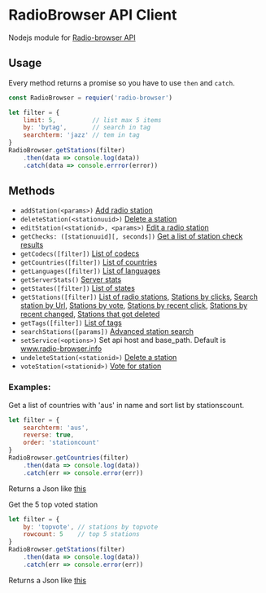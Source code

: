 # RadioBrowser API Client

Nodejs module for [Radio-browser API](http://www.radio-browser.info/webservice)

## Usage

Every method returns a promise so you have to use `then` and `catch`.

```js
const RadioBrowser = requier('radio-browser')

let filter = {
    limit: 5,          // list max 5 items
    by: 'bytag',       // search in tag
    searchterm: 'jazz' // tem in tag
}
RadioBrowser.getStations(filter)
    .then(data => console.log(data))
    .catch(data => console.errror(error))
```

## Methods

* `addStation(<params>)` [Add radio station](http://www.radio-browser.info/webservice#Add_radio_station)
* `deleteStation(<stationuuid>)` [Delete a station](http://www.radio-browser.info/webservice#Delete_a_station)
* `editStation(<stationid>, <params>)` [Edit a radio station](http://www.radio-browser.info/webservice#Edit_a_radio_station)
* `getChecks: ([stationuuid][, seconds])` [Get a list of station check results](http://www.radio-browser.info/webservice#Get_a_list_of_station_check_results)
* `getCodecs([filter])` [List of codecs](http://www.radio-browser.info/webservice#List_of_codecs)
* `getCountries([filter])` [List of countries](http://www.radio-browser.info/webservice#List_of_countries)
* `getLanguages([filter])` [List of languages](http://www.radio-browser.info/webservice#List_of_languages)
* `getServerStats()` [Server stats](http://www.radio-browser.info/webservice#Server_stats)
* `getStates([filter])` [List of states](http://www.radio-browser.info/webservice#List_of_states)
* `getStations([filter])` [List of radio stations](http://www.radio-browser.info/webservice#List_of_radio_stations), [Stations by clicks](http://www.radio-browser.info/webservice#Stations_by_clicks), [Search station by Url](http://www.radio-browser.info/webservice#Search_radio_stations_by_url),  [Stations by vote](http://www.radio-browser.info/webservice#Stations_by_votes), [Stations by recent click](http://www.radio-browser.info/webservice#Stations_by_recent_click), [Stations by recent changed](http://www.radio-browser.info/webservice#Stations_by_recently_changed), [Stations that got deleted](http://www.radio-browser.info/webservice#Stations_that_got_deleted)
* `getTags([filter])` [List of tags](http://www.radio-browser.info/webservice#List_of_tags)
* `searchStations([params])` [Advanced station search](http://www.radio-browser.info/webservice#Advanced_station_search)
* `setService(<options>)` Set api host and base_path. Default is www.radio-browser.info
* `undeleteStation(<stationid>)` [Delete a station](http://www.radio-browser.info/webservice#Delete_a_station)
* `voteStation(<stationid>)` [Vote for station](http://www.radio-browser.info/webservice#Vote_for_station)

### Examples:

Get a list of countries with 'aus' in name and sort list by stationscount.

```js
let filter = {
    searchterm: 'aus',
    reverse: true,
    order: 'stationcount'
}
RadioBrowser.getCountries(filter)
    .then(data => console.log(data))
    .catch(err => console.error(err))
```

Returns a Json like [this](http://www.radio-browser.info/webservice/json/countries/aus?reverse=true&order=stationcount)

Get the 5 top voted station 

```js
let filter = {
	by: 'topvote', // stations by topvote
	rowcount: 5    // top 5 stations
}
RadioBrowser.getStations(filter)
    .then(data => console.log(data))
    .catch(err => console.error(err))
```

Returns a Json like [this](http://www.radio-browser.info/webservice/json/stations/topvote/5)
